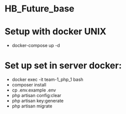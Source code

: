 # HB_Future_base
# Setup with docker UNIX

- docker-compose up -d


# Set up set in server docker:

- docker exec -it team-1_php_1 bash
- composer install
- cp .env.example .env
- php artisan config:clear
- php artisan key:generate
- php artisan migrate
